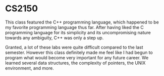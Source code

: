 # CS2150

This class featured the C++ programming language, which happened to be my favorite programming language thus far. After having liked the C programming language for its simplicity and its uncompromising nature towards any ambiguity, C++ was only a step up.

Granted, a lot of these labs were quite difficult compared to the last semester. However this class definitely made me feel like I had begun to program what would become very important for any future career. We learned several data structures, the complexity of pointers, the UNIX environment, and more.